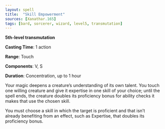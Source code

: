 ```yaml
---
layout: spell
title:  "Skill Empowerment"
sources: [Xanathar.165]
tags: [bard, sorcerer, wizard, level5, transmutation]
---
```


**5th-level transmutation**

**Casting Time**: 1 action

**Range**: Touch

**Components**: V, S

**Duration**: Concentration, up to 1 hour

Your magic deepens a creature’s understanding of its own talent. You touch one willing creature and give it expertise in one skill of your choice; until the spell ends, the creature doubles its proficiency bonus for ability checks it makes that use the chosen skill.

You must choose a skill in which the target is proficient and that isn’t already benefiting from an effect, such as Expertise, that doubles its proficiency bonus.

